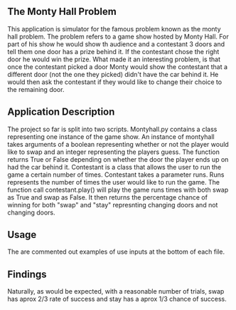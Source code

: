 ## The Monty Hall Problem
This application is simulator for the famous problem known as the monty hall problem. The problem refers to a game show hosted by Monty Hall. For part of his show he would show th audience and a contestant 3 doors and tell them one door has a prize behind it. If the contestant chose the right door he would win the prize. What made it an interesting problem, is that once the contestant picked a door Monty would show the contestant that a different door (not the one they picked) didn't have the car behind it. He would then ask the contestant if they would like to change their choice to the remaining door. 
## Application Description
The project so far is split into two scripts. Montyhall.py contains a class representing one instance of the game show. An instance of montyhall takes arguments of a boolean representing whether or not the player would like to swap and an integer representing the players guess. The function returns True or False depending on whether the door the player ends up on had the car behind it. Contestant is a class that allows the user to run the game a certain number of times. Contestant takes a parameter runs. Runs represents the number of times the user would like to run the game. The function call contestant.play() will play the game runs times with both swap as True and swap as False. It then returns the percentage chance of winning for both "swap" and "stay" represnting changing doors and not changing doors. 
## Usage
The are commented out examples of use inputs at the bottom of each file.
## Findings
Naturally, as would be expected, with a reasonable number of trials, swap has aprox 2/3 rate of success and stay has a aprox 1/3 chance of success.

